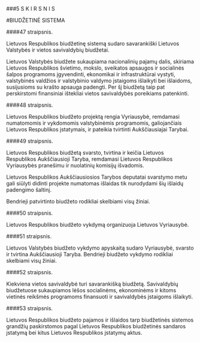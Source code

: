 ###5 S K I R S N I S

#BIUDŽETINĖ SISTEMA

####47 straipsnis.

Lietuvos Respublikos biudžetinę sistemą sudaro savarankiški Lietuvos Valstybės ir vietos savivaldybių biudžetai.

Lietuvos Valstybės biudžete sukaupiama nacionalinių pajamų dalis, skiriama Lietuvos Respublikos švietimo, mokslo, sveikatos apsaugos ir socialinės šalpos programoms įgyvendinti, ekonomikai ir infrastruktūrai vystyti, valstybinės valdžios ir valstybinio valdymo įstaigoms išlaikyti bei išlaidoms, susijusioms su krašto apsauga padengti. Per šį biudžetą taip pat perskirstomi finansiniai ištekliai vietos savivaldybės poreikiams patenkinti.

####48 straipsnis.

Lietuvos Respublikos biudžeto projektą rengia Vyriausybė, remdamasi numatomomis ir vykdomomis valstybinėmis programomis, galiojančiais Lietuvos Respublikos įstatymais, ir pateikia tvirtinti Aukščiausiajai Tarybai.

####49 straipsnis.

Lietuvos Respublikos biudžetą svarsto, tvirtina ir keičia Lietuvos Respublikos Aukščiausioji Taryba, remdamasi Lietuvos Respublikos Vyriausybės pranešimu ir nuolatinių komisijų išvadomis.

Lietuvos Respublikos Aukščiausiosios Tarybos deputatai svarstymo metu gali siūlyti didinti projekte numatomas išlaidas tik nurodydami šių išlaidų padengimo šaltinį.

Bendrieji patvirtinto biudžeto rodikliai skelbiami visų žiniai.

####50 straipsnis.

Lietuvos Respublikos biudžeto vykdymą organizuoja Lietuvos Vyriausybė.

####51 straipsnis.

Lietuvos Valstybės biudžeto vykdymo apyskaitą sudaro Vyriausybė, svarsto ir tvirtina Aukščiausioji Taryba. Bendrieji biudžeto vykdymo rodikliai skelbiami visų žiniai.

####52 straipsnis.

Kiekviena vietos savivaldybė turi savarankišką biudžetą. Savivaldybių biudžetuose sukaupiamos lėšos socialinėms, ekonominėms ir kitoms vietinės reikšmės programoms finansuoti ir savivaldybės įstaigoms išlaikyti.

####53 straipsnis.

Lietuvos Respublikos biudžeto pajamos ir išlaidos tarp biudžetinės sistemos grandžių paskirstomos pagal Lietuvos Respublikos biudžetinės sandaros įstatymą bei kitus Lietuvos Respublikos įstatymų aktus.
